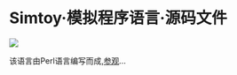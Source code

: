 Simtoy·模拟程序语言·源码文件
==
![](https://camo.githubusercontent.com/ca679a89ab527be9c27610733959f289dd4840ac/68747470733a2f2f696d672e736869656c64732e696f2f62616467652f53494d544f592d536f757263652d6f72616e67652e737667)

该语言由Perl语言编写而成,[参观](https://github.com/simtoy/simtoy.github.io/tree/master/Simtoy/simtoy_src_files)...
